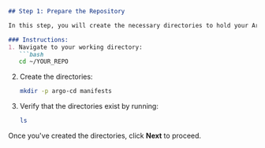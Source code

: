 
```md
## Step 1: Prepare the Repository

In this step, you will create the necessary directories to hold your Argo CD configuration and manifests.

### Instructions:
1. Navigate to your working directory:
   ```bash
   cd ~/YOUR_REPO
   ```

2. Create the directories:
   ```bash
   mkdir -p argo-cd manifests
   ```

3. Verify that the directories exist by running:
   ```bash
   ls
   ```

Once you've created the directories, click **Next** to proceed.
```
